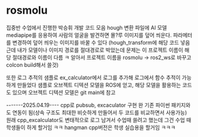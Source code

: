 # rosmolu
집중반 수업에서 진행한 박승휘 개발 코드 모음
hough 변환 파일에 AI 모델 mediapipe를 응용하여 사람의 얼굴을 발견하면 몰?루 이미지를 덮어 씌운다.
파라메터를 변경하여 덮어 씌우는 이미지를 바꿀 수 있다
(hough_transform에 해당 코드 넣음 근데 내가 모델이나 이미지 경로를 절대경로로 박았는데
문제는 이 프로젝트 이름이 해당 절대경로와 이름이 다름 ㅋ 
알아서 프로젝트 이름을 rosmolu -> ros2_ws로 바꾸고 colcon build해서 쓸것)


또한 로그 추적의 샘플로 ex_calculator에서 로그를 추가해 로그에서 함수 추적이 가능하게 만들었다
샘플로 오브젝트 디텍션 모델을 ROS에 얻고, 해당 모델을 활용하는 코드도 있으며 오브젝트 디텍션 모델은
git main에 참고

-------2025.04.19----
cpp로 pubsub, excaculator 구현 완
기존 파이썬 패키지와도 연동이 됨(상속 구조도 최대한 비슷하게 만들어서 두 코드를 비교하면서 사용가능)
원래 cpp_excalculator도 변태적으로 로그 남겨서 수업때 쓸려고 했는데 그건 수업 때 학생들이 하게 할거임 ㅋㅋ
hangman cpp버전은 학생 실습용을 할거임 ㅋㅋㅋ

